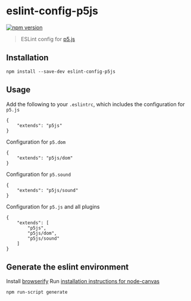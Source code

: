 # eslint-config-p5js

[![npm version](https://badge.fury.io/js/eslint-config-p5js.svg)](https://www.npmjs.com/package/eslint-config-p5js)

> ESLint config for [p5.js](https://github.com/processing/p5.js)

## Installation

```
npm install --save-dev eslint-config-p5js
```


## Usage

Add the following to your `.eslintrc`, which includes the configuration for `p5.js`
```
{
    "extends": "p5js"
}
```

Configuration for `p5.dom`
```
{
    "extends": "p5js/dom"
}
```

Configuration for `p5.sound`
```
{
    "extends": "p5js/sound"
}
```

Configuration for `p5.js` and all plugins
```
{
    "extends": [
        "p5js",
        "p5js/dom",
        "p5js/sound"
    ]
}
```

## Generate the eslint environment
Install [browserify](https://github.com/substack/node-browserify)
Run [installation instructions for node-canvas](https://github.com/Automattic/node-canvas#installation)

```
npm run-script generate
```
